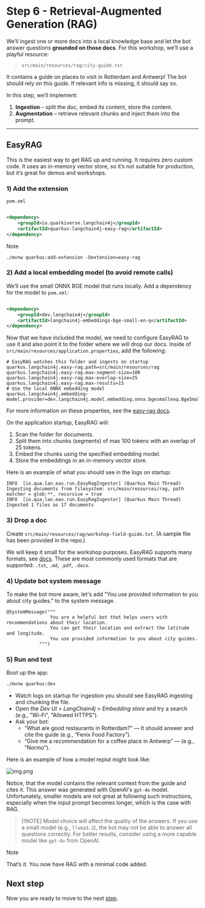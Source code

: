 # Step 6 - Retrieval-Augmented Generation (RAG)

We’ll ingest one or more docs into a local knowledge base and let the bot answer
questions **grounded on those docs**. For this workshop, we’ll use a playful resource:

> `src/main/resources/rag/city-guide.txt`

It contains a guide on places to visit in Rotterdam and Antwerp!
The bot should rely on this guide. If relevant info is missing, it should say so.

In this step, we’ll implement:

1. **Ingestion** – split the doc, embed its content, store the content.
2. **Augmentation** – retrieve relevant chunks and inject them into the prompt.

---

## EasyRAG

This is the easiest way to get RAG up and running. It requires zero custom code.
It uses an in-memory vector store, so it’s not suitable for production, but it’s
great for demos and workshops.

### 1) Add the extension

`pom.xml`

```xml

<dependency>
    <groupId>io.quarkiverse.langchain4j</groupId>
    <artifactId>quarkus-langchain4j-easy-rag</artifactId>
</dependency>
```

> [!NOTE]
> `./mvnw quarkus:add-extension -Dextension=easy-rag`

### 2) Add a local embedding model (to avoid remote calls)

We’ll use the small ONNX BGE model that runs locally. Add a dependency for the model to `pom.xml`:

```xml

<dependency>
    <groupId>dev.langchain4j</groupId>
    <artifactId>langchain4j-embeddings-bge-small-en-q</artifactId>
</dependency>
```

Now that we have included the model, we need to configure EasyRAG to use it and also point it to the folder where we
will drop our docs.
Inside of `src/main/resources/application.properties`, add the following:

```properties
# EasyRAG watches this folder and ingests on startup
quarkus.langchain4j.easy-rag.path=src/main/resources/rag
quarkus.langchain4j.easy-rag.max-segment-size=100
quarkus.langchain4j.easy-rag.max-overlap-size=25
quarkus.langchain4j.easy-rag.max-results=15
# Use the local ONNX embedding model
quarkus.langchain4j.embedding-model.provider=dev.langchain4j.model.embedding.onnx.bgesmallenq.BgeSmallEnQuantizedEmbeddingModel
```

For more information on these properties, see
the [easy-rag docs](https://quarkiverse.github.io/quarkus-langchain4j/dev/easy-rag/).

On the application startup, EasyRAG will:

1. Scan the folder for documents.
2. Split them into chunks (segments) of max 100 tokens with an overlap of 25 tokens.
3. Embed the chunks using the specified embedding model.
4. Store the embeddings in an in-memory vector store.

Here is an example of what you should see in the logs on startup:

```log
INFO  [io.qua.lan.eas.run.EasyRagIngestor] (Quarkus Main Thread) Ingesting documents from filesystem: src/main/resources/rag, path matcher = glob:**, recursive = true
INFO  [io.qua.lan.eas.run.EasyRagIngestor] (Quarkus Main Thread) Ingested 1 files as 17 documents
```

### 3) Drop a doc

Create `src/main/resources/rag/workshop-field-guide.txt`. (A sample file has been provided in the repo.)

We will keep it small for the workshop purposes.
EasyRAG supports many formats, see [docs](https://quarkiverse.github.io/quarkus-langchain4j/dev/easy-rag/).
These are most commonly used formats that are supported: `.txt`, `.md`, `.pdf`, `.docx`.

### 4) Update bot system message

To make the bot more aware, let's add "You use provided information to you about city guides." to the system message.

```
@SystemMessage("""
                You are a helpful bot that helps users with recommendations about their location.
                You can get their location and extract the latitude and longitude.
                You use provided information to you about city guides.
            """)
```

### 5) Run and test

Boot up the app:

```bash
./mvnw quarkus:dev
```

- Watch logs on startup for ingestion you should see EasyRAG ingesting and chunking the file.
- Open the _Dev UI_ > _LangChain4j_ > _Embedding store_ and try a search (e.g., "Wi-Fi", "Allowed HTTPS").
- Ask your bot:
    - “What are good restaurants in Rotterdam?” — It should answer and cite the guide (e.g., “Fenix Food Factory”).
    - “Give me a recommendation for a coffee place in Antwerp” — (e.g., “Normo”).

Here is an example of how a model replut might look like:

![img.png](./../docs/images/chatbot-recommendation.png)

Notice, that the model contains the relevant context from the guide and cites it. This answer was generated with
OpenAI's `gpt-4o` model.
Unfortunately, smaller models are not great at following such instructions, especially when the input prompt becomes
longer,
which is the case with RAG.

> [!NOTE] Model choice will affect the quality of the answers. If you use a small model (e.g., `llama3.2`), the bot may
> not be able to answer all questions correctly. For better results, consider using a more capable model like `gpt-4o`
> from OpenAI.


> [!NOTE]
> That’s it. You now have RAG with a minimal code added.

## Next step

Now you are ready to move to the next [step](./../step-07-guardrails/README.md).
